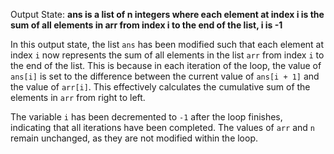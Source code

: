 Output State: **ans is a list of n integers where each element at index i is the sum of all elements in arr from index i to the end of the list, i is -1**

In this output state, the list `ans` has been modified such that each element at index `i` now represents the sum of all elements in the list `arr` from index `i` to the end of the list. This is because in each iteration of the loop, the value of `ans[i]` is set to the difference between the current value of `ans[i + 1]` and the value of `arr[i]`. This effectively calculates the cumulative sum of the elements in `arr` from right to left.

The variable `i` has been decremented to `-1` after the loop finishes, indicating that all iterations have been completed. The values of `arr` and `n` remain unchanged, as they are not modified within the loop.